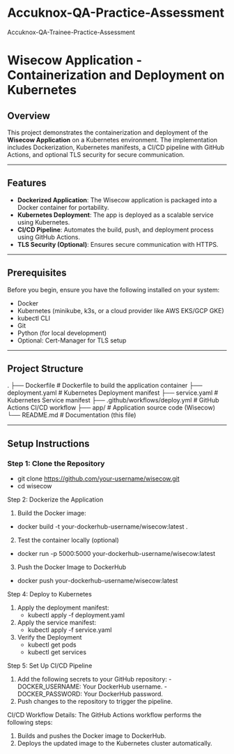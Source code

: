 # Accuknox-QA-Practice-Assessment
Accuknox-QA-Trainee-Practice-Assessment

# Wisecow Application - Containerization and Deployment on Kubernetes

## Overview
This project demonstrates the containerization and deployment of the **Wisecow Application** on a Kubernetes environment. The implementation includes Dockerization, Kubernetes manifests, a CI/CD pipeline with GitHub Actions, and optional TLS security for secure communication.

---

## Features
- **Dockerized Application**: The Wisecow application is packaged into a Docker container for portability.
- **Kubernetes Deployment**: The app is deployed as a scalable service using Kubernetes.
- **CI/CD Pipeline**: Automates the build, push, and deployment process using GitHub Actions.
- **TLS Security (Optional)**: Ensures secure communication with HTTPS.

---

## Prerequisites
Before you begin, ensure you have the following installed on your system:
- Docker
- Kubernetes (minikube, k3s, or a cloud provider like AWS EKS/GCP GKE)
- kubectl CLI
- Git
- Python (for local development)
- Optional: Cert-Manager for TLS setup

---

## Project Structure

. ├── Dockerfile # Dockerfile to build the application container ├── deployment.yaml # Kubernetes Deployment manifest ├── service.yaml # Kubernetes Service manifest ├── .github/workflows/deploy.yml # GitHub Actions CI/CD workflow ├── app/ # Application source code (Wisecow) └── README.md # Documentation (this file)


---

## Setup Instructions

### Step 1: Clone the Repository
  - git clone https://github.com/your-username/wisecow.git
  - cd wisecow

Step 2: Dockerize the Application
1. Build the Docker image:
  - docker build -t your-dockerhub-username/wisecow:latest .
2. Test the container locally (optional)
  - docker run -p 5000:5000 your-dockerhub-username/wisecow:latest
3.  Push the Docker Image to DockerHub
  - docker push your-dockerhub-username/wisecow:latest

Step 4: Deploy to Kubernetes
1. Apply the deployment manifest:
     - kubectl apply -f deployment.yaml
2. Apply the service manifest:
     - kubectl apply -f service.yaml
3. Verify the Deployment
     - kubectl get pods
     - kubectl get services

Step 5: Set Up CI/CD Pipeline
  1. Add the following secrets to your GitHub repository:
    - DOCKER_USERNAME: Your DockerHub username.
    - DOCKER_PASSWORD: Your DockerHub password.
  2. Push changes to the repository to trigger the pipeline.

CI/CD Workflow Details: 
The GitHub Actions workflow performs the following steps:
1. Builds and pushes the Docker image to DockerHub.
2. Deploys the updated image to the Kubernetes cluster automatically.

